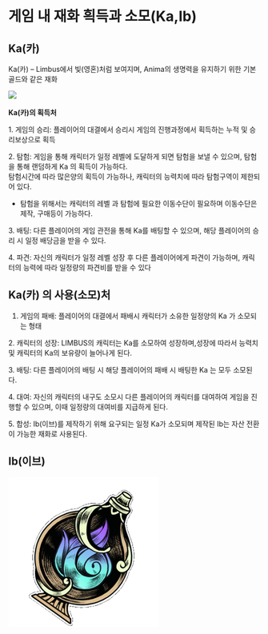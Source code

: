# 게임 내 재화 흭득과 소모(Ka,Ib)

## Ka(카)

Ka(카) – Limbus에서 빛(영혼)처럼 보여지며, Anima의 생명력을 유지하기 위한 기본 골드와 같은 재화

![](../../.gitbook/assets/KakaoTalk\_20220422\_095444540.png)



**Ka(카)의 획득처**

1\. 게임의 승리: 플레이어의 대결에서 승리시 게임의 진행과정에서 획득하는 누적 및 승리보상으로 획득&#x20;

2\. 탐험: 게임을 통해 캐릭터가 일정 레벨에 도달하게 되면 탐험을 보낼 수 있으며, 탐험을 통해 랜덤하게 Ka 의 획득이 가능하다. \
탐험시간에 따라 많은양의 획득이 가능하나, 캐릭터의 능력치에 따라 탐험구역이 제한되어 있다.&#x20;

* 탐험을 위해서는 캐릭터의 레벨 과 탐험에 필요한 이동수단이 필요하며 이동수단은 제작, 구매등이 가능하다.&#x20;

3\. 배팅: 다른 플레이어의 게임 관전을 통해 Ka를 배팅할 수 있으며, 해당 플레이어의 승리 시 일정 배당금을 받을 수 있다.

4\. 파견: 자신의 캐릭터가 일정 레벨 성장 후 다른 플레이어에게 파견이 가능하며, 캐릭터의 능력에 따라 일정량의 파견비를 받을 수 있다

## Ka(카) 의 사용(소모)처

1. 게임의 패배: 플레이어의 대결에서 패배시 캐릭터가 소유한 일정양의 Ka 가 소모되는 형태&#x20;

2\. 캐릭터의 성장: LIMBUS의 캐릭터는 Ka를 소모하여 성장하며,성장에 따라서 능력치 및 캐릭터의 Ka의 보유량이 늘어나게 된다.&#x20;

3\. 배팅: 다른 플레이어의 배팅 시 해당 플레이어의 패배 시 배팅한 Ka 는 모두 소모된다.

4\. 대여: 자신의 캐릭터의 내구도 소모시 다른 플레이어의 캐릭터를 대여하여 게임을 진행할 수 있으며, 이때 일정량의 대여비를 지급하게 된다.&#x20;

5\. 합성: Ib(이브)를 제작하기 위해 요구되는 일정 Ka가 소모되며 제작된 Ib는 자산 전환이 가능한 재화로 사용된다.&#x20;



## Ib(이브)

![](<../../.gitbook/assets/image (8).png>)

